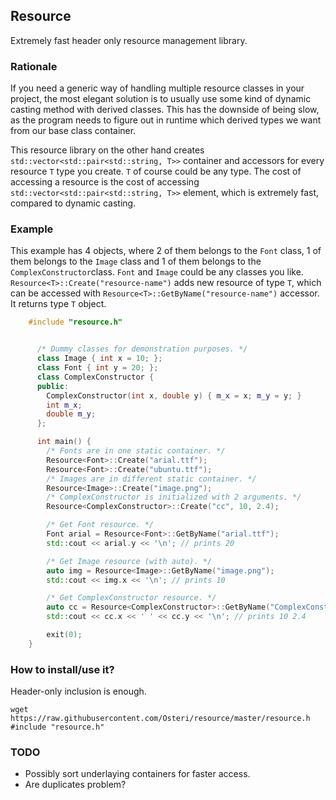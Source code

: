 ## Resource
Extremely fast header only resource management library.

### Rationale
If you need a generic way of handling multiple resource classes in your project, the most elegant solution is to usually use some kind of dynamic casting method with derived classes. This has the downside of being slow, as the program needs to figure out in runtime which derived types we want from our base class container.

This resource library on the other hand creates `std::vector<std::pair<std::string, T>>` container and accessors for every resource `T` type you create. `T` of course could be any type. The cost of accessing a resource is the cost of accessing `std::vector<std::pair<std::string, T>>` element, which is extremely fast, compared to dynamic casting.

### Example

This example has 4 objects, where 2 of them belongs to the `Font` class, 1 of them belongs to the `Image` class and 1 of them belongs to the `ComplexConstructor`class. `Font` and `Image` could be any classes you like. `Resource<T>::Create("resource-name")` adds new resource of type `T`, which can be accessed with `Resource<T>::GetByName("resource-name")` accessor. It returns type `T` object.

```cpp
    #include "resource.h"


      /* Dummy classes for demonstration purposes. */
      class Image { int x = 10; };
      class Font { int y = 20; };
      class ComplexConstructor {
      public: 
        ComplexConstructor(int x, double y) { m_x = x; m_y = y; }
        int m_x;
        double m_y;
      };

      int main() {
        /* Fonts are in one static container. */
        Resource<Font>::Create("arial.ttf");
        Resource<Font>::Create("ubuntu.ttf");
        /* Images are in different static container. */
        Resource<Image>::Create("image.png");
        /* ComplexConstructor is initialized with 2 arguments. */
        Resource<ComplexConstructor>::Create("cc", 10, 2.4);

        /* Get Font resource. */
        Font arial = Resource<Font>::GetByName("arial.ttf");
        std::cout << arial.y << '\n'; // prints 20

        /* Get Image resource (with auto). */
        auto img = Resource<Image>::GetByName("image.png");
        std::cout << img.x << '\n'; // prints 10

        /* Get ComplexConstructor resource. */
        auto cc = Resource<ComplexConstructor>::GetByName("ComplexConstructor");
        std::cout << cc.x << ' ' << cc.y << '\n'; // prints 10 2.4

        exit(0);
    }
```

### How to install/use it?
Header-only inclusion is enough.

    wget https://raw.githubusercontent.com/Osteri/resource/master/resource.h
    #include "resource.h"

### TODO
- Possibly sort underlaying containers for faster access.
- Are duplicates problem?
